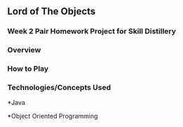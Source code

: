 ## Lord of The Objects

### Week 2 Pair Homework Project for Skill Distillery

### Overview

### How to Play

### Technologies/Concepts Used

*Java

*Object Oriented Programming